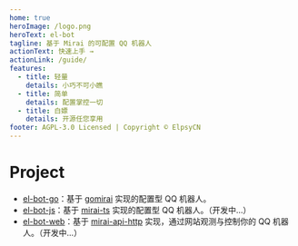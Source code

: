 ```yaml
---
home: true
heroImage: /logo.png
heroText: el-bot
tagline: 基于 Mirai 的可配置 QQ 机器人
actionText: 快速上手 →
actionLink: /guide/
features:
  - title: 轻量
    details: 小巧不可小瞧
  - title: 简单
    details: 配置掌控一切
  - title: 白嫖
    details: 开源任您享用
footer: AGPL-3.0 Licensed | Copyright © ElpsyCN
---
```


# Project

- [el-bot-go](https://github.com/ElpsyCN/el-bot-go)：基于 [gomirai](https://github.com/Logiase/gomirai) 实现的配置型 QQ 机器人。
- [el-bot-js](https://github.com/ElpsyCN/el-bot-js)：基于 [mirai-ts](https://github.com/YunYouJun/mirai-ts) 实现的配置型 QQ 机器人。（开发中...）
- [el-bot-web](https://github.com/ElpsyCN/el-bot-web)：基于 [mirai-api-http](https://github.com/mamoe/mirai-api-http) 实现，通过网站观测与控制你的 QQ 机器人。（开发中...）
